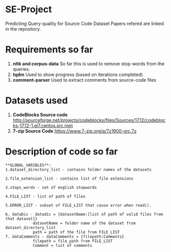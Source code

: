 # SE-Project
Predicting Query quality for Source Code Dataset
Papers refered are linked in the repository.

# Requirements so far

 1. **nltk and corpus-data**
So far this is used to remove stop-words from the queries.
 2. **tqdm**
Used to show progress (based on iterations completed)
 3. **comment-parser**
Used to extract comments from source-code files


# Datasets used

 1.  **CodeBlocks Source code**
http://sourceforge.net/projects/codeblocks/files/Sources/17.12/codeblocks-17.12-1.el7.centos.src.rpm 
 2. **7-zip Source Code**
https://www.7-zip.org/a/7z1900-src.7z


# Description of code so far
    **GLOBAL_VARIBLES**:
    1.dataset_directory_list - contains folder names of the datasets
    
    2.file_extension_list - contains list of file extensions 
    
    3.stops_words - set of english stopwords

    4.FILE_LIST - list of path of files

    5.ERROR_LIST - subset of FILE_LIST that cause error when read().

    6. dataDic - datadic = {datasetName:[list of path of valid files from that dataset]}
                datasetName = folder name of the dataset from dataset_directory_list
                path = path of the file from FILE_LIST
    7. dataComments - dataComments = {filepath:Comments}
                filepath = file_path from FILE_LIST
                Comment = list of comments 